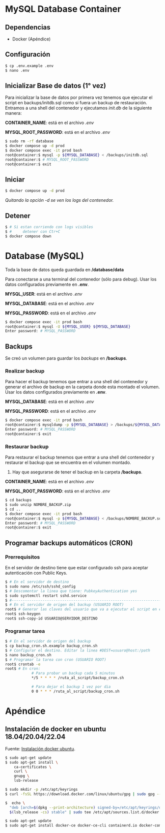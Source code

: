 # MySQL Database Container

## Dependencias

- Docker (Apéndice)

## Configuración

```bash
$ cp .env.example .env
$ nano .env
```

## Inicializar Base de datos (1° vez)

Para inicializar la base de datos por primera vez tenemos que ejecutar el script en backups/initdb.sql como si fuera un backup de restauración. Entramos a una shell del contenedor y ejecutamos _init.db_ de la siguiente manera:

**CONTAINER_NAME**: está en el archivo _.env_

**MYSQL_ROOT_PASSWORD**: está en el archivo _.env_

```bash
$ sudo rm -rf database
$ docker compose up -d prod
$ docker compose exec -it prod bash
root@container:$ mysql -p ${MYSQL_DATABASE} < /backups/initdb.sql
root@container:$ # MYSQL_ROOT_PASSWORD
root@container:$ exit
```

## Iniciar

```bash
$ docker compose up -d prod
```

_Quitando la opción *-d* se ven los logs del contenedor._

## Detener

```bash
$ # Si estan corriendo con logs visibles
$ #     detener con Ctr+C
$ docker compose down
```

# Database (MySQL)

Toda la base de datos queda guardada en **/database/data**

Para conectarse a una terminal del contenedor (sólo para debug).
Usar los datos configurados previamente en **.env**.

**MYSQL_USER**: está en el archivo _.env_

**MYSQL_DATABASE**: está en el archivo _.env_

**MYSQL_PASSWORD**: está en el archivo _.env_

```bash
$ docker compose exec -it prod bash
root@container:$ mysql -U ${MYSQL_USER} ${MYSQL_DATABASE}
Enter password: # MYSQL_PASSWORD
```

## Backups

Se creó un volumen para guardar los _backups_ en **/backups**.

### Realizar backup

Para hacer el backup tenemos que entrar a una shell del contenedor y generar el archivo de backup en la carpeta donde esta montado el volumen.
Usar los datos configurados previamente en **.env**.

**MYSQL_DATABASE**: está en el archivo _.env_

**MYSQL_PASSWORD**: está en el archivo _.env_

```bash
$ docker compose exec -it prod bash
root@container:$ mysqldump -p ${MYSQL_DATABASE} > /backups/${MYSQL_DATABASE}$(date "+%Y%m%d-%H_%M")hs.sql
Enter password: # MYSQL_PASSWORD
root@container:$ exit
```

### Restaurar backup

Para restaurar el backup tenemos que entrar a una shell del contenedor y restaurar el backup que se encuentra en el volumen montado.

1. Hay que asegurarse de tener el backup en la carpeta **/backups**.

**CONTAINER_NAME**: está en el archivo _.env_

**MYSQL_ROOT_PASSWORD**: está en el archivo _.env_

```bash
$ cd backups
$ sudo unzip NOMBRE_BACKUP.zip
$ cd ..
$ docker compose exec -it prod bash
root@container:$ mysql -p ${MYSQL_DATABASE} < /backups/NOMBRE_BACKUP.sql
Enter password: # MYSQL_PASSWORD
root@container:$ exit
```

## Programar backups automáticos (CRON)

### Prerrequisitos

En el servidor de destino tiene que estar configurado ssh para aceptar autenticación con Public Keys.

```bash
$ # En el servidor de destino
$ sudo nano /etc/ssh/sshd_config
$ # Descomentar la linea que tiene: PubkeyAuthentication yes
$ sudo systemctl restart sshd.service
$ #------------------------------------------------------------------------------
$ # En el servidor de origen del backup (USUARIO ROOT)
root$ # Generar las claves del usuario que va a ejecutar el script en este equipo
root$ ssh-keygen
root$ ssh-copy-id USUARIO@SERVIDOR_DESTINO
```

### Programar tarea

```bash
$ # En el servidor de origen del backup
$ cp backup_cron.sh.example backup_cron.sh
$ # Configurar el destino. Editar la linea #DEST=usuaro@host:/path
$ nano backup_cron.sh
$ # Programar la tarea con cron (USUARIO ROOT)
root$ crontab -e
root$ # En cron:
			# Para probar un backup cada 5 minutos
			*/5 * * * * /ruta_al_script/backup_cron.sh

			# Para dejar el backup 1 vez por dia
			0 0 * * * /ruta_al_script/backup_cron.sh
```

# Apéndice

## Instalación de docker en ubuntu 18.04/20.04/22.04

Fuente: [Instalación docker ubuntu](https://docs.docker.com/engine/install/ubuntu).

```bash
$ sudo apt-get update
$ sudo apt-get install \
    ca-certificates \
    curl \
    gnupg \
    lsb-release

$ sudo mkdir -p /etc/apt/keyrings
$ curl -fsSL https://download.docker.com/linux/ubuntu/gpg | sudo gpg --dearmor -o /etc/apt/keyrings/docker.gpg

$  echo \
  "deb [arch=$(dpkg --print-architecture) signed-by=/etc/apt/keyrings/docker.gpg] https://download.docker.com/linux/ubuntu \
  $(lsb_release -cs) stable" | sudo tee /etc/apt/sources.list.d/docker.list > /dev/null

$ sudo apt-get update
$ sudo apt-get install docker-ce docker-ce-cli containerd.io docker-compose-plugin

```
